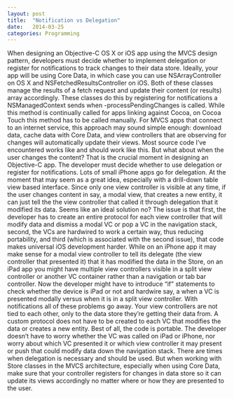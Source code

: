 ```yaml
---
layout: post
title:  "Notification vs Delegation"
date:   2014-03-25
categories: Programming
---
```


When designing an Objective-C OS X or iOS app using the MVCS design pattern, developers must decide whether to implement delegation or register for notifications to track changes to their data store. Ideally, your app will be using Core Data, in which case you can use NSArrayController on OS X and NSFetchedResultsController on iOS. Both of these classes manage the results of a fetch request and update their content (or results) array accordingly. These classes do this by registering for notifications a NSManagedContext sends when -processPendingChanges is called. While this method is continually called for apps linking against Cocoa, on Cocoa Touch this method has to be called manually. For MVCS apps that connect to an internet service, this approach may sound simple enough: download data, cache data with Core Data, and view controllers that are observing for changes will automatically update their views. Most source code I’ve encountered works like and should work like this. But what about when the user changes the content? That is the crucial moment in designing an Objective-C app. The developer must decide whether to use delegation or register for notifications. Lots of small iPhone apps go for delegation. At the moment that may seem as a great idea, especially with a drill-down table view based interface. Since only one view controller is visible at any time, if the user changes content in say, a modal view, that creates a new entity, it can just tell the the view controller that called it through delegation that it modified its data. Seems like an ideal solution no? The issue is that first, the developer has to create an entire protocol for each view controller that will modify data and dismiss a modal VC or pop a VC in the navigation stack, second, the VCs are hardwired to work a certain way, thus reducing portability, and third (which is associated with the second issue), that code makes universal iOS development harder. While on an iPhone app it may make sense for a modal view controller to tell its delegate (the view controller that presented it) that it has modified the data in the Store, on an iPad app you might have multiple view controllers visible in a split view controller or another VC container rather than a navigation or tab bar controller. Now the developer might have to introduce “if” statements to check whether the device is iPad or not and hardwire say, a when a VC is presented modally versus when it is in a split view controller. With notifications all of these problems go away. Your view controllers are not tied to each other, only to the data store they’re getting their data from. A custom protocol does not have to be created to each VC that modifies the data or creates a new entity. Best of all, the code is portable. The developer doesn’t have to worry whether the VC was called on iPad or iPhone, nor worry about which VC presented it or which view controller it may present or push that could modify data down the navigation stack. There are times when delegation is necessary and should be used. But when working with Store classes in the MVCS architecture, especially when using Core Data, make sure that your controller registers for changes in data store so it can update its views accordingly no matter where or how they are presented to the user.
